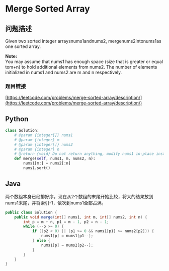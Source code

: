 # Merge Sorted Array

## 问题描述

Given two sorted integer arraysnums1andnums2, mergenums2intonums1as one sorted array.

**Note:**  
You may assume that nums1 has enough space \(size that is greater or equal tom+n\) to hold additional elements from nums2. The number of elements initialized in nums1 and nums2 are m and n respectively.

### 题目链接

[https://leetcode.com/problems/merge-sorted-array/description/](https://leetcode.com/problems/merge-sorted-array/description/)

## Python

```python
class Solution:
    # @param {integer[]} nums1
    # @param {integer} m
    # @param {integer[]} nums2
    # @param {integer} n
    # @return {void} Do not return anything, modify nums1 in-place instead.
    def merge(self, nums1, m, nums2, n):
        nums1[m:] = nums2[:n]
        nums1.sort()
```

## Java

两个数组本身已经排好序，现在从2个数组的末尾开始比较，将大的结果放到nums1末尾，并将索引-1，依次到nums1全部占满。

```java
public class Solution {
    public void merge(int[] nums1, int m, int[] nums2, int n) {
        int p = m + n, p1 = m - 1, p2 = n - 1;
        while (--p >= 0) {
            if ((p2 < 0) || (p1 >= 0 && nums1[p1] >= nums2[p2])) {
                nums1[p] = nums1[p1--];
            } else {
                nums1[p] = nums2[p2--];
            }
        }
    }
}
```

